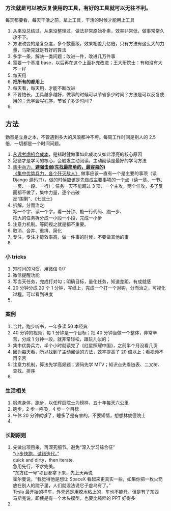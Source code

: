 
### 方法就是可以被反复使用的工具，有好的工具就可以无往不利。
每天都要看，每天干活之前，拿上工具，干活的时候才能用上工具  
1. 从来没总结过，从来没整理过，做法非常原始朴素，效率非常低，做事常常久攻不下。
2. 方法改变的是复杂度，多个数量级，效果相差几亿倍，只有方法有这么大的力量，马斯克就是有好的算法
3. 多学一条，解决一类问题；改进一件，改进几万件事
4. 需要一个基准 base，以后再在这个上面补充改进；王大珩院士：有和没有大不一样
5. 每天用
6. **把所有的都用上**
7. 每天看，每天用，才能不断改进
8. 不要怕长，工具越多越好，做事的时候可以节省多少时间？方法是可以反复使用的；光学会写程序，节省了多少时间？
9. 


## 方法
勤奋是立身之本，不管遇到多大的风浪都冲不垮。每周工作时间是别人的 2.5 倍，一切都是一个时间问题。   
1. [永远考虑机会成本](https://github.com/yananma/dongshouxue_sdxx/blob/master/pytorch/ch3/%E6%B0%B8%E8%BF%9C%E8%80%83%E8%99%91%E6%9C%BA%E4%BC%9A%E6%88%90%E6%9C%AC.md)，是褚时健做事如此成功又如此漂亮的核心原因    
2. 犯错才是学习的核心，会触发主动阅读，主动阅读是最好的学习方法
3. [集中兵力，**避强击弱(先找最简单的，最容易的)**](https://github.com/yananma/dongshouxue_sdxx/blob/master/pytorch/ch3/%E6%96%87%E4%BB%B6/%E5%81%9A%E4%BA%8B%E6%96%B9%E6%B3%95%E8%AF%A6%E7%BB%86.md#%E9%9B%86%E4%B8%AD%E5%85%B5%E5%8A%9B%E9%81%BF%E5%BC%BA%E5%87%BB%E5%BC%B1)  
[《集中优势兵力，各个歼灭敌人》](https://www.marxists.org/chinese/maozedong/marxist.org-chinese-mao-19460916.htm) 
做事应该一直有一个是主要的事项（读 Django 源码书），做的时候应该是先做成主要事项的一个点（读一章、一节、一页、一段、一行）；任务一天不能超过 3 项，一个主攻，两个佯攻，多了反而都不做了，集中力量，逐个击破    
反“围剿”、《七武士》  
4. 拆解，分而治之  
写一个字、读一个字，看一分钟、敲一行代码、跑一步、  
把大的任务拆分成一小段一小段，完成一小步  
5. 注意力机制。等同视之就是都不重要。
6. 取消、合并、重排、简化  
7. 专注，专注才能效率高，做一件事的时候，不要做其他的事
8. 


### 小 tricks
1. 短时间的习惯，用微信 0/7  
2. 微信提醒功能
3. 写当天任务，完成打对勾；明确目标，量化任务，知道差距，有成就感  
4. 20 分钟分成 20 个 1 分钟，写纸上，完成一个打一个对钩，分而治之，可视化过程，可以看到进度    
5. 


### 案例
1. 合并，跑步听书，一年多读 50 本经典
2. 40 分钟的视频，每 1 分钟是一个目标；把 40 分钟当做一个整体，非常辛苦，分成 1 分钟一段，就非常轻松，跟玩儿似的；  
3. 集中优势兵力，半个小时就读完了《红星照耀中国》，之前半个月没看几页
4. 因为每天看，所以找到了主动阅读的方法，效率提高了 20 倍以上；看视频不再辛苦  
5. 注意力机制，算法先学高频题；源码先学 MTV；知识点先看链表、二叉树、查找、排序  
6. 


### 生活相关  
1. 锻炼身体，跑步，以任辉启院士为榜样，五十年每天六公里
2. 跑步，2 步一呼吸，4 步一个目标  
3. 午休 20 分钟就够了，睡多了是有害的，不要矫情，想想林俊德院士    
4. 


### 长期原则
1. 先做出项目来，再深究细节。避免“深入学习综合征”  
[“小步快跑，试错迭代。”](https://github.com/yananma/dongshouxue_sdxx/blob/master/pytorch/ch3/%E6%96%87%E4%BB%B6/%E5%81%9A%E4%BA%8B%E6%96%B9%E6%B3%95%E8%AF%A6%E7%BB%86.md#%E5%B0%8F%E6%AD%A5%E5%BF%AB%E8%B7%91%E8%AF%95%E9%94%99%E8%BF%AD%E4%BB%A3)  
quick and dirty，then iterate.   
急用先行，不求完美。  
“东方红一号”项目都拿下来，先上天再说  
霍尔曼说，“我觉得他是想让 SpaceX 看起来更真实一些，如果你把一枚火箭放在别人的院子里，人们就没法说它子虚乌有了。”  
Tesla 最开始的样车，外壳还是用胶水粘上的，车也不能开，但是有了东西  
马斯克说，即使是有一个木头模型，也要比纯粹的 PPT 好得多  
2. 


